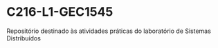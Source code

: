 # C216-L1-GEC1545
Repositório destinado às atividades práticas do laboratório de Sistemas Distribuídos
